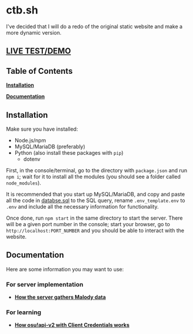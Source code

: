# ctb.sh
I've decided that I will do a redo of the original static website and make a more dynamic version.

## [LIVE TEST/DEMO](test.ctb.sh)

## Table of Contents

**[Installation](#installation)**

**[Documentation](#documentation)**

## Installation
Make sure you have installed:
- Node.js/npm
- MySQL/MariaDB (preferably)
- Python (also install these packages with `pip`)
    - dotenv

First, in the console/terminal, go to the directory with `package.json` and run `npm i`; wait for it to install all the modules (you should see a folder called `node_modules`).

It is recommended that you start up MySQL/MariaDB, and copy and paste all the code in [databse.sql](./src/server/data/database.sql) to the SQL query, rename `.env_template.env` to `.env` and include all the necessary information for functionality.

Once done, run `npm start` in the same directory to start the server. There will be a given port number in the console; start your browser, go to `http://localhost:PORT_NUMBER` and you should be able to interact with the website.

## Documentation
Here are some information you may want to use:

### For server implementation
- **[How the server gathers Malody data](./doc/implement/malody-rankings.md)**

### For learning
- **[How osu!api-v2 with Client Credentials works](./doc/learn/osuapiv2-client.md)**